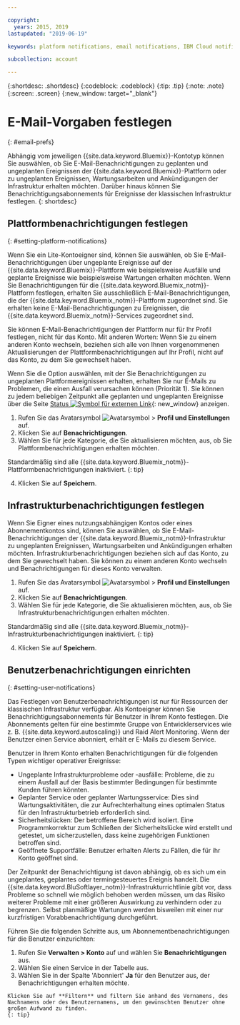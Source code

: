 ```yaml
---

copyright:
  years: 2015, 2019
lastupdated: "2019-06-19"

keywords: platform notifications, email notifications, IBM Cloud notifications, notification preferences, email preferences, user notifications, infrastructure notifications

subcollection: account

---
```


{:shortdesc: .shortdesc}
{:codeblock: .codeblock}
{:tip: .tip}
{:note: .note}
{:screen: .screen}
{:new_window: target="_blank"}


# E-Mail-Vorgaben festlegen
{: #email-prefs}

Abhängig vom jeweiligen {{site.data.keyword.Bluemix}}-Kontotyp können Sie auswählen, ob Sie E-Mail-Benachrichtigungen zu geplanten und ungeplanten Ereignissen der {{site.data.keyword.Bluemix}}-Plattform oder zu ungeplanten Ereignissen, Wartungsarbeiten und Ankündigungen der Infrastruktur erhalten möchten. Darüber hinaus können Sie Benachrichtigungsabonnements für Ereignisse der klassischen Infrastruktur festlegen.
{: shortdesc}

## Plattformbenachrichtigungen festlegen
{: #setting-platform-notifications}

Wenn Sie ein Lite-Kontoeigner sind, können Sie auswählen, ob Sie E-Mail-Benachrichtigungen über ungeplante Ereignisse auf der {{site.data.keyword.Bluemix}}-Plattform wie beispielsweise Ausfälle und geplante Ereignisse wie beispielsweise Wartungen erhalten möchten. Wenn Sie Benachrichtigungen für die {{site.data.keyword.Bluemix_notm}}-Plattform festlegen, erhalten Sie ausschließlich E-Mail-Benachrichtigungen, die der {{site.data.keyword.Bluemix_notm}}-Plattform zugeordnet sind. Sie erhalten keine E-Mail-Benachrichtigungen zu Ereignissen, die {{site.data.keyword.Bluemix_notm}}-Services zugeordnet sind.

Sie können E-Mail-Benachrichtigungen der Plattform nur für Ihr Profil festlegen, nicht für das Konto. Mit anderen Worten: Wenn Sie zu einem anderen Konto wechseln, beziehen sich alle von Ihnen vorgenommenen Aktualisierungen der Plattformbenachrichtigungen auf Ihr Profil, nicht auf das Konto, zu dem Sie gewechselt haben.

Wenn Sie die Option auswählen, mit der Sie Benachrichtigungen zu ungeplanten Plattformereignissen erhalten, erhalten Sie nur E-Mails zu Problemen, die einen Ausfall verursachen können (Priorität 1). Sie können zu jedem beliebigen Zeitpunkt alle geplanten und ungeplanten Ereignisse über die Seite [Status ![Symbol für externen Link](../icons/launch-glyph.svg "Symbol für externen Link")](https://cloud.ibm.com/status){: new_window} anzeigen.

1. Rufen Sie das Avatarsymbol ![Avatarsymbol](../icons/i-avatar-icon.svg) &gt; **Profil und Einstellungen** auf.
2. Klicken Sie auf **Benachrichtigungen**.
3. Wählen Sie für jede Kategorie, die Sie aktualisieren möchten, aus, ob Sie Plattformbenachrichtigungen erhalten möchten.

  Standardmäßig sind alle {{site.data.keyword.Bluemix_notm}}-Plattformbenachrichtigungen inaktiviert.
  {: tip}

4. Klicken Sie auf **Speichern**.

## Infrastrukturbenachrichtigungen festlegen

Wenn Sie Eigner eines nutzungsabhängigen Kontos oder eines Abonnementkontos sind, können Sie auswählen, ob Sie E-Mail-Benachrichtigungen der {{site.data.keyword.Bluemix_notm}}-Infrastruktur zu ungeplanten Ereignissen, Wartungsarbeiten und Ankündigungen erhalten möchten. Infrastrukturbenachrichtigungen beziehen sich auf das Konto, zu dem Sie gewechselt haben. Sie können zu einem anderen Konto wechseln und Benachrichtigungen für dieses Konto verwalten.

1. Rufen Sie das Avatarsymbol ![Avatarsymbol](../icons/i-avatar-icon.svg) &gt; **Profil und Einstellungen** auf.
2. Klicken Sie auf **Benachrichtigungen**.
3. Wählen Sie für jede Kategorie, die Sie aktualisieren möchten, aus, ob Sie Infrastrukturbenachrichtigungen erhalten möchten.

  Standardmäßig sind alle {{site.data.keyword.Bluemix_notm}}-Infrastrukturbenachrichtigungen inaktiviert.
  {: tip}

4. Klicken Sie auf **Speichern**.

## Benutzerbenachrichtigungen einrichten
{: #setting-user-notifications}

Das Festlegen von Benutzerbenachrichtigungen ist nur für Ressourcen der klassischen Infrastruktur verfügbar. Als Kontoeigner können Sie Benachrichtigungsabonnements für Benutzer in Ihrem Konto festlegen. Die Abonnements gelten für eine bestimmte Gruppe von Entwicklerservices wie z. B. {{site.data.keyword.autoscaling}} und Raid Alert Monitoring. Wenn der Benutzer einen Service abonniert, erhält er E-Mails zu diesem Service.  

Benutzer in Ihrem Konto erhalten Benachrichtigungen für die folgenden Typen wichtiger operativer Ereignisse:

  * Ungeplante Infrastrukturprobleme oder -ausfälle: Probleme, die zu einem Ausfall auf der Basis bestimmter Bedingungen für bestimmte Kunden führen könnten.
  * Geplanter Service oder geplanter Wartungsservice: Dies sind Wartungsaktivitäten, die zur Aufrechterhaltung eines optimalen Status für den Infrastrukturbetrieb erforderlich sind.
  * Sicherheitslücken: Der betroffene Bereich wird isoliert. Eine Programmkorrektur zum Schließen der Sicherheitslücke wird erstellt und getestet, um sicherzustellen, dass keine zugehörigen Funktionen betroffen sind.
  * Geöffnete Supportfälle: Benutzer erhalten Alerts zu Fällen, die für ihr Konto geöffnet sind.

Der Zeitpunkt der Benachrichtigung ist davon abhängig, ob es sich um ein ungeplantes, geplantes oder termingesteuertes Ereignis handelt. Die {{site.data.keyword.BluSoftlayer_notm}}-Infrastrukturrichtlinie gibt vor, dass Probleme so schnell wie möglich behoben werden müssen, um das Risiko weiterer Probleme mit einer größeren Auswirkung zu verhindern oder zu begrenzen. Selbst planmäßige Wartungen werden bisweilen mit einer nur kurzfristigen Vorabbenachrichtigung durchgeführt.

Führen Sie die folgenden Schritte aus, um Abonnementbenachrichtigungen für die Benutzer einzurichten:

  1. Rufen Sie **Verwalten > Konto** auf und wählen Sie **Benachrichtigungen** aus.
  2. Wählen Sie einen Service in der Tabelle aus.
  3. Wählen Sie in der Spalte 'Abonniert' **Ja** für den Benutzer aus, der Benachrichtigungen erhalten möchte.

    Klicken Sie auf **Filtern** und filtern Sie anhand des Vornamens, des Nachnamens oder des Benutzernamens, um den gewünschten Benutzer ohne großen Aufwand zu finden.
    {: tip}
